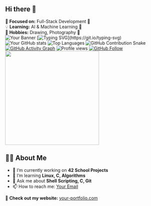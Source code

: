 ## Hi there 👋
🎯 **Focused on:** Full-Stack Development 🚀  
💡 **Learning:** AI & Machine Learning 🤖  
🎨 **Hobbies:** Drawing, Photography 📸  
![Your Banner](https://your-image-url.com)
[![Typing SVG](https://readme-typing-svg.herokuapp.com?size=24&color=F7D61D&center=true&vCenter=true&lines=Hello+there!;Welcome+to+my+GitHub!;I+love+coding!)](https://git.io/typing-svg)
![Your GitHub stats](https://github-readme-stats.vercel.app/api?username=LESdylan&show_icons=true&theme=tokyonight)
![Top Languages](https://github-readme-stats.vercel.app/api/top-langs/?username=LESdylan&layout=compact&theme=tokyonight)
![GitHub Contribution Snake](https://github.com/your-username/LESdylan/blob/output/github-contribution-grid-snake.svg)
[![GitHub Activity Graph](https://github-readme-activity-graph.cyclic.app/graph?username=LESdylan&theme=dracula)](https://github.com/ashutosh00710/github-readme-activity-graph)
![Profile views](https://komarev.com/ghpvc/?username=LESdylan&color=blue)
[![GitHub Follow](https://img.shields.io/github/followers/LESdylan?label=Follow%20Me&style=social)](https://github.com/your-username)
<img src="https://media.giphy.com/media/QTfX9Ejfra3ZmNxh6B/giphy.gif" width="300">


## 👨‍💻 About Me
- 🔭 I’m currently working on **42 School Projects**
- 🌱 I’m learning **Linux, C, Algorithms**
- 💬 Ask me about **Shell Scripting, C, Git**
- 📫 How to reach me: [Your Email](mailto:your-email@gmail.com)


🚀 **Check out my website:** [your-portfolio.com](https://your-portfolio.com)

<!--
**LESdylan/LESdylan** is a ✨ _special_ ✨ repository because its `README.md` (this file) appears on your GitHub profile.

Here are some ideas to get you started:

- 🔭 I’m currently working on ...
- 🌱 I’m currently learning ...
- 👯 I’m looking to collaborate on ...
- 🤔 I’m looking for help with ...
- 💬 Ask me about ...
- 📫 How to reach me: ...
- 😄 Pronouns: ...
- ⚡ Fun fact: ...
-->
